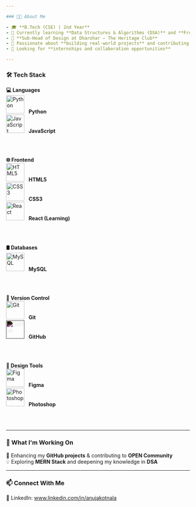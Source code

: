 ```yaml
---

### 👨‍💻 About Me

- 🎓 **B.Tech (CSE) | 2nd Year**
- 🔹 Currently learning **Data Structures & Algorithms (DSA)** and **Frontend Development**
- 🎨 **Sub-Head of Design at Dharohar – The Heritage Club**
- 🌱 Passionate about **building real-world projects** and contributing to **open-source**
- 🎯 Looking for **internships and collaboration opportunities**

--- 
```


### 🛠️ Tech Stack  

**💻 Languages**  
<img src="https://cdn.jsdelivr.net/gh/devicons/devicon/icons/python/python-original.svg" alt="Python" width="50"/> &nbsp; **Python**  
<img src="https://cdn.jsdelivr.net/gh/devicons/devicon/icons/javascript/javascript-original.svg" alt="JavaScript" width="50"/> &nbsp; **JavaScript**  

&nbsp;  
&nbsp;  

**🌐 Frontend**  
<img src="https://cdn.jsdelivr.net/gh/devicons/devicon/icons/html5/html5-original.svg" alt="HTML5" width="50"/> &nbsp; **HTML5**  
<img src="https://cdn.jsdelivr.net/gh/devicons/devicon/icons/css3/css3-original.svg" alt="CSS3" width="50"/> &nbsp; **CSS3**  
<img src="https://cdn.jsdelivr.net/gh/devicons/devicon/icons/react/react-original.svg" alt="React" width="50"/> &nbsp; **React (Learning)**  

&nbsp;  
&nbsp;  

**🛢️ Databases**  
<img src="https://cdn.jsdelivr.net/gh/devicons/devicon/icons/mysql/mysql-original.svg" alt="MySQL" width="50"/> &nbsp; **MySQL**  


&nbsp;  
&nbsp;  

**📌 Version Control**  
<img src="https://cdn.jsdelivr.net/gh/devicons/devicon/icons/git/git-original.svg" alt="Git" width="50"/> &nbsp; **Git**  
<img src="https://github.githubassets.com/images/modules/logos_page/GitHub-Mark.png" alt="GitHub" width="50" style="filter: invert(1);"/> &nbsp; **GitHub**

 

&nbsp;  
&nbsp;  

**🎨 Design Tools**  
<img src="https://cdn.jsdelivr.net/gh/devicons/devicon/icons/figma/figma-original.svg" alt="Figma" width="50"/> &nbsp; **Figma**  
<img src="https://upload.wikimedia.org/wikipedia/commons/2/20/Photoshop_CC_icon.png" alt="Photoshop" width="50"/> &nbsp; **Photoshop**  

&nbsp;  
&nbsp;  


---

### 📌 What I'm Working On

🚀 Enhancing my **GitHub projects** & contributing to **OPEN Community**\
💡 Exploring **MERN Stack** and deepening my knowledge in **DSA**

---

### 📫 Connect With Me

🔗 LinkedIn: www.linkedin.com/in/anujakotnala

